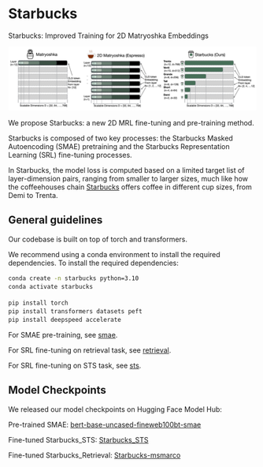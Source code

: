 # Starbucks
Starbucks: Improved Training for 2D Matryoshka Embeddings
<p align="center">
  <img src="Starbucks.png">
</p>

We propose Starbucks: a new 2D MRL fine-tuning and pre-training method.

Starbucks is composed of two key processes: the Starbucks Masked Autoencoding (SMAE) pretraining and the Starbucks Representation Learning (SRL) fine-tuning processes.

In Starbucks, the  model loss is computed based on a limited target list of layer-dimension pairs, ranging from smaller to larger sizes, much like how the coffeehouses chain [Starbucks](https://en.wikipedia.org/wiki/Starbucks) offers coffee in different cup sizes, from Demi to Trenta.

## General guidelines
Our codebase is built on top of torch and transformers.

We recommend using a conda environment to install the required dependencies.
To install the required dependencies:

```bash
conda create -n starbucks python=3.10
conda activate starbucks

pip install torch
pip install transformers datasets peft
pip install deepspeed accelerate
```

For SMAE pre-training, see [smae](smae/README.md).

For SRL fine-tuning on retrieval task, see [retrieval](retrieval/README.md).

For SRL fine-tuning on STS task, see [sts](sts/README.md).

## Model Checkpoints

We released our model checkpoints on Hugging Face Model Hub: 

Pre-trained SMAE: [bert-base-uncased-fineweb100bt-smae](https://huggingface.co/ielabgroup/bert-base-uncased-fineweb100bt-smae)

Fine-tuned Starbucks_STS: [Starbucks_STS](https://huggingface.co/ielabgroup/Starbucks_STS)

Fine-tuned Starbucks_Retrieval: [Starbucks-msmarco](https://huggingface.co/ielabgroup/Starbucks-msmarco)